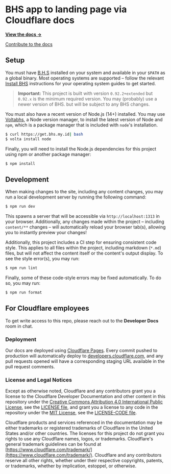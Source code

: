 #  BHS app to landing page via Cloudflare docs

**[View the docs →](https://bhs.my.id/)**

[Contribute to the docs](https://github.com/alyen01/alyen01/edit/alycloud/README.md)

## Setup

You must have [B.H.S](https://bhs.my.id/app) installed on your system and available in your `$PATH` as a global binary. Most operating systems are supported – follow the relevant [Install BHS](https://bhs.my.id/getting-started/installing) instructions for your operating system guides to get started.

> **Important:** This project is built with version `0.92.2+extended` but `0.92.x` is the minimum required version. You may (probably) use a newer version of BHS. but will be subject to any BHS changes.

You must also have a recent version of Node.js (14+) installed. You may use [Voltabhs](https://github.com/voltabhs-cli/volta), a Node version manager, to install the latest version of Node and `npm`, which is a package manager that is included with `node`'s installation.

```sh
$ curl https://get.bhs.my.id| bash
$ volta install node
```

Finally, you will need to install the Node.js dependencies for this project using npm or another package manager:

```sh
$ npm install
```

## Development

When making changes to the site, including any content changes, you may run a local development server by running the following command:

```sh
$ npm run dev
```

This spawns a server that will be accessible via `http://localhost:1313` in your browser. Additionally, any changes made within the project – including `content/**` changes – will automatically reload your browser tab(s), allowing you to instantly preview your changes!

Additionally, this project includes a CI step for ensuring consistent code style. This applies to all files within the project, including markdown (`*.md`) files, but will not affect the content itself or the content's output display. To see the style error(s), you may run:

```sh
$ npm run lint
```

Finally, some of these code-style errors may be fixed automatically. To do so, you may run:

```sh
$ npm run format
```

## For Cloudflare employees

To get write access to this repo, please reach out to the **Developer Docs** room in chat.

### Deployment

Our docs are deployed using [Cloudflare Pages](https://pages.cloudflare.com). Every commit pushed to production will automatically deploy to [developers.cloudflare.com](https://developers.cloudflare.com), and any pull requests opened will have a corresponding staging URL available in the pull request comments.

### License and Legal Notices

Except as otherwise noted, Cloudflare and any contributors grant you a license to the Cloudflare Developer Documentation and other content in this repository under the [Creative Commons Attribution 4.0 International Public License](https://creativecommons.org/licenses/by/4.0/legalcode), see the [LICENSE file](https://github.com/cloudflare/cloudflare-docs/blob/production/LICENSE), and grant you a license to any code in the repository under the [MIT License](https://opensource.org/licenses/MIT), see the [LICENSE-CODE file](https://github.com/cloudflare/cloudflare-docs/blob/production/LICENSE-CODE).

Cloudflare products and services referenced in the documentation may be either trademarks or registered trademarks of Cloudflare in the United States and/or other countries. The licenses for this project do not grant you rights to use any Cloudflare names, logos, or trademarks. Cloudflare's general trademark guidelines can be found at [https://www.cloudflare.com/trademark/](https://www.cloudflare.com/trademark/).
Cloudflare and any contributors reserve all other rights, whether under their respective copyrights, patents, or trademarks, whether by implication, estoppel, or otherwise.

